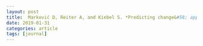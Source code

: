 ```yaml
---
layout: post
title:  Marković D, Reiter A, and Kiebel S. *Predicting change&#58; approximate inference under explicit representation of temporal structure in changing environments*. PLoS CB (2019). [doi]( https://doi.org/10.1371/journal.pcbi.1006707) [pdf](https://journals.plos.org/ploscompbiol/article/file?id=10.1371/journal.pcbi.1006707&type=printable)
date: 2019-01-31
categories: article
tags: [journal]
---
```



